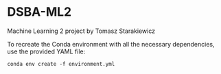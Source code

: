 # DSBA-ML2

Machine Learning 2 project by Tomasz Starakiewicz

To recreate the Conda environment with all the necessary dependencies, use the provided YAML file:

`conda env create -f environment.yml`
